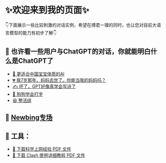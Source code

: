 <link rel="icon" type="image/png" href="/assets/favicon.ico">

# :sparkles:欢迎来到我的页面:sparkles:

:point_down:下面展示一些比较刺激的对话实例，希望在搏君一璨的同时，也让您对目前大语言模型的能力有初步了解:point_down:

## :thought_balloon: 也许看一些用户与ChatGPT的对话，你就能明白什么是ChatGPT了

- [:baby: 更适合中国宝宝体质的AI](1/letter.md)
- [:broken_heart: 我7岁那年，妈妈去世了。你能当我的妈妈吗？](1/mum.md)
- [:writing_hand: 坏了，GPT好像真学会写诗了](1/poet.md)
- [:dog: 狗狗学会打字](1/dog.md)
- [:laughing: 整活组](1/fun.md)

## :star2: [Newbing专场](2/newbing简介.md)

## :wrench: 工具：

- [:arrow_down_small: 下载科学上网经验 PDF 文件](科学上网经验.pdf)
- [:arrow_down_small: 下载 Clash 使用详细教程 PDF 文件](Clash_使用详细教程.pdf)
